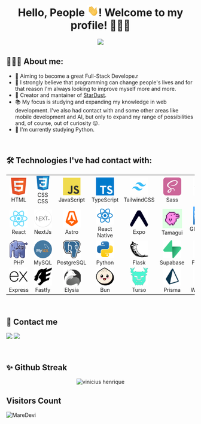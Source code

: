 <h1 align="center">Hello, People <img src=".github/img/waving-hand.gif" width="30px" height="30px">! Welcome to my profile! 👨🏻‍💻</h1>

<p align="center">
<img  width="550" src="https://user-images.githubusercontent.com/93893533/184554797-594c3dcc-62f8-4433-bd70-f6f51be038af.gif" />
</p>
 
## 👨🏻‍🦱 About me:
<ul>
  <li>🔭 Aiming to become a great Full-Stack Develope.r</li>
  <li>🤝 I strongly believe that programming can change people's lives and for that reason I'm always looking to improve myself more and more.</li>
  <li>🚀 Creator and mantainer of <a href="/stardust.com">StarDust</a>.</li>
  <li>📚 My focus is studying and expanding my knowledge in web development. I've also had contact with and some other areas like mobile development and AI, but only to expand my range of possibilities and, of course, out of curiosity 😜.</li>
  <li>🐍 I'm currently studying Python.</li>
</ul>

<br/>

## 🛠️ Technologies I've had contact with:

<table>
  <tr>
    <td align="center" width="96">
      <a target="_blank" href="https://developer.mozilla.org/en-US/docs/Web/HTML">
        <img src=".github/img/html5.svg" width="48" height="48" alt="HTML" />
      </a>
      <span>HTML</span>
    </td>
    <td align="center" width="96">
      <a target="_blank" href="https://developer.mozilla.org/en-US/docs/Web/CSS">
        <img src=".github/img/css3.svg" width="40" height="40" alt="CSS" />
      </a>
      <span>CSS</span>
      <span>CSS</span>
    </td>
    <td align="center" width="96">
      <a target="_blank" href="https://developer.mozilla.org/en-US/docs/Web/JavaScript">
        <img src=".github/img/javascript.svg" width="48" height="48" alt="JavaScript" />
      </a>
      <span>JavaScript</span>
    </td>
    <td align="center" width="96">
      <a target="_blank" href="https://www.typescriptlang.org/">
        <img src=".github/img/typescript.svg" width="48" height="48" alt="TypeScript" />
      </a>
      <span>TypeScript</span>
    </td>
    <td align="center" width="96">
      <a target="_blank" href="https://tailwindcss.com/">
        <img src=".github/img/tailwindcss.jpg" width="48" height="48" alt="TailwindCSS" />
      </a>
      <span>TailwindCSS</span>
    </td>
    <td align="center" width="96">
      <a target="_blank" href="https://sass.com/">
        <img src=".github/img/sass.svg" width="48" height="48" alt="Sass" />
      </a>
      <span>Sass</span>
    </td>
    <td align="center" width="96">
      <a target="_blank" href="https://htmx.org/">
        <img src=".github/img/htmx.png" width="48" height="48" alt="TailwindCSS" />
      </a>
      <span>HTMX</span>
    </td>
     <td align="center" width="96">
      <a target="_blank" href="https://getbootstrap.com/">
        <img src=".github/img/bootstrap.svg" width="48" height="48" alt="BootStrap" />
      </a>
      <span>Boostrap</span>
    </td>
  </tr>
  <tr>
     <td align="center" width="96">
      <a target="_blank" href="https://reactjs.org/">
        <img src=".github/img/react.svg" width="48" height="48" alt="React" />
      </a>
      <span>React</span>
    </td>
    <td align="center" width="96">
      <a target="_blank" href="https://nextjs.org/">
        <img src=".github/img/nextjs.png" width="48" height="48" alt="NextJs" />
      </a>
      <span>NextJs</span>
    </td>
     <td align="center" width="96">
      <a target="_blank" href="https://astro.build/">
        <img src=".github/img/astro.svg" width="48" height="48" alt="Astro" />
      </a>
      <span>Astro</span>
    </td>
    <td align="center" width="96">
      <a target="_blank" href="https://reactnative.dev/">
        <img src=".github/img/react-native.svg" width="48" height="48" alt="React Native" />
      </a>
      <span>React Native</span>
    </td>
    <td align="center" width="96">
      <a target="_blank" href="https://expo.dev/">
        <img src=".github/img/expo.svg" width="48" height="48" alt="Expo" />
      </a>
      <span>Expo</span>
    </td>
    <td align="center" width="96">
      <a target="_blank" href="https://tamagui.dev/">
        <img src=".github/img/tamagui.png" width="52" height="52" alt="Tamagui" />
      </a>
      <span>Tamagui</span>
    </td>
    <td align="center" width="96">
      <a target="_blank" href="hhttps://gluestack.io/">
        <img src=".github/img/gluestack.svg" width="48" height="48" alt="Gluestack UI" />
      </a>
      <span>GlueStack UI</span>
    </td>
    <td align="center" width="96">
      <a target="_blank" href="https://styled-components.com/">
        <img src=".github/img/styled-components.png" width="48" height="48" alt="Styled Components" />
      </a>
      <span>Styled Components</span>
    </td>
  </tr>
  <tr>
    <td align="center" width="96">
      <a target="_blank" href="https://www.php.net/">
        <img src=".github/img/php.png" width="48" height="48" alt="PHP" />
      </a>
      <span>PHP</span>
    </td>
      <td align="center" width="96">
      <a target="_blank" href="https://www.mysql.com/">
        <img src=".github/img/mysql.png" width="48" height="48" alt="PHP" />
      </a>
      <span>MySQL</span>
    </td>
    <td align="center" width="96">
      <a target="_blank" href="https://www.postgresql.org/">
        <img src=".github/img/postgresql.svg" width="48" height="48" alt="PostgreSQL" />
      </a>
      <span>PostgreSQL</span>
    </td>
    <td align="center" width="96">
      <a target="_blank" href="https://www.python.org/">
        <img src=".github/img/python.svg" width="48" height="48" alt="Python" />
      </a>
      <span>Python</span>
    </td>
    <td align="center" width="96">
      <a target="_blank" href="https://flask.palletsprojects.com/en/3.0.x/">
        <img src=".github/img/flask.svg" width="48" height="48" alt="Flask" />
      </a>
      <span>Flask</span>
    </td>
    <td align="center" width="96">
      <a target="_blank" href="https://supabase.com/">
        <img src=".github/img/supabase.svg" width="48" height="48" alt="Supabase" />
      </a>
      <span>Supabase</span>
    </td>
    <td align="center" width="96">
      <a target="_blank" href="https://firebase.google.com/?_gl=1*1iy1z76*_up*MQ..&gclid=EAIaIQobChMIs-T53YDshAMVs1hIAB0gCwYWEAAYASAAEgJh9_D_BwE&gclsrc=aw.ds&hl=pt-br">
        <img src=".github/img/firebase.svg" width="48" height="48" alt="Firebase" />
      </a>
      <span>Firebase</span>
    </td>
     <td align="center" width="96">
      <a target="_blank" href="https://www.docker.com/">
        <img src=".github/img/docker.svg" width="48" height="48" alt="Docker" />
      </a>
      <span>Docker</span>
    </td>
  </tr>
  <tr>
     <td align="center" width="96">
      <a target="_blank" href="https://expressjs.com/pt-br/">
        <img src=".github/img/expressjs.svg" width="48" height="48" alt="Express Js" />
      </a>
      <span>Express</span>
    </td>
     <td align="center" width="96">
      <a target="_blank" href="https://fastify.dev/">
        <img src=".github/img/fastify.svg" width="48" height="48" alt="PHP" />
      </a>
      <span>Fastfy</span>
    </td>
     <td align="center" width="96">
      <a target="_blank" href="https://elysiajs.com/">
        <img src=".github/img/elysia.svg" width="48" height="48" alt="PHP" />
      </a>
      <span>Elysia</span>
    </td>
     <td align="center" width="96">
      <a target="_blank" href="https://bun.sh/">
        <img src=".github/img/bun.svg" width="48" height="48" alt="PHP" />
      </a>
      <span>Bun</span>
    </td>
     <td align="center" width="96">
      <a target="_blank" href="https://turso.tech/">
        <img src=".github/img/turso.svg" width="48" height="48" alt="Type Orm" />
      </a>
      <span>Turso</span>
    </td>
     <td align="center" width="96">
      <a target="_blank" href="https://www.prisma.io/">
        <img src=".github/img/prisma.svg" width="48" height="48" alt="Prisma" />
      </a>
      <span>Prisma</span>
    </td>
    <td align="center" width="96">
      <a target="_blank" href="hhttps://webpack.js.org/">
        <img src=".github/img/webpack.svg" width="48" height="48" alt="PHP" />
      </a>
      <span>Webpack</span>
    </td>
      <td align="center" width="96">
      <a href="https://www.figma.com/">
        <img src=".github/img/figma.svg" width="48" height="48" alt="PHP" />
      </a>
      <span>Figma</span>
    </td>
  </tr>
</table>
 
<br/>

## 📲 Contact me
  <a href = "mailto:joaopcarvalho.cds@gmail.com"><img src="https://img.shields.io/badge/Gmail-D14836?style=for-the-badge&logo=gmail&logoColor=white" target="_blank"></a>
  <a href="https://www.linkedin.com/in/jo%C3%A3o-pedro-carvalho-dos-santos-42a0ab222/" target="_blank"><img src="https://img.shields.io/badge/-LinkedIn-%230077B5?style=for-the-badge&logo=linkedin&logoColor=white" target="_blank"></a>
   
<br/>

## ✨ Github Streak

<div align="center">
<img height="180em"src="https://github-readme-streak-stats.herokuapp.com/?user=johnpetros&theme=dark" alt="vinicius henrique"/>
</div>

## Visitors Count
![MareDevi](https://count.getloli.com/get/@johnpetros?theme=moebooru-h)  
